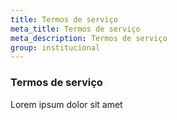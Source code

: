 ```yaml
---
title: Termos de serviço
meta_title: Termos de serviço
meta_description: Termos de serviço
group: institucional
---
```

### Termos de serviço

Lorem ipsum dolor sit amet
